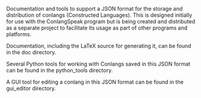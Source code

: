 Documentation and tools to support a JSON format for the storage and
distribution of conlangs (Constructed Languages).  This is designed
initially for use with the ConlangSpeak program but is being created
and distributed as a separate project to facilitate its usage as part
of other programs and platforms.

Documentation, including the LaTeX source for generating it, can be found
in the doc directory.

Several Python tools for working with Conlangs saved in this JSON format can
be found in the python_tools directory.

A GUI tool for editing a conlang in this JSON format can be found in the gui_editor
directory.

